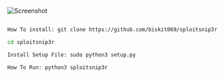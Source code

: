 ![Screenshot](https://github.com/biskit069/sploitsnip3r/raw/main/Screenshot.png)
```bash

How To install: git clone https://github.com/biskit069/sploitsnip3r

cd sploitsnip3r

Install Setup File: sudo python3 setup.py 

How To Run: python3 sploitsnip3r
